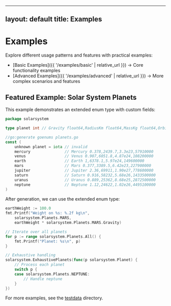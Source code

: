 
---
layout: default
title: Examples
---

# Examples

Explore different usage patterns and features with practical examples:

- [Basic Examples]({{ '/examples/basic' | relative_url }}) → Core functionality examples
- [Advanced Examples]({{ '/examples/advanced' | relative_url }}) → More complex scenarios and features

## Featured Example: Solar System Planets

This example demonstrates an extended enum type with custom fields:

```go
package solarsystem

type planet int // Gravity float64,RadiusKm float64,MassKg float64,OrbitKm float64

//go:generate goenums planets.go
const (
    unknown planet = iota // invalid
    mercury               // Mercury 0.378,2439.7,3.3e23,57910000
    venus                 // Venus 0.907,6051.8,4.87e24,108200000
    earth                 // Earth 1,6378.1,5.97e24,149600000
    mars                  // Mars 0.377,3389.5,6.42e23,227900000
    jupiter               // Jupiter 2.36,69911,1.90e27,778600000
    saturn                // Saturn 0.916,58232,5.68e26,1433500000
    uranus                // Uranus 0.889,25362,8.68e25,2872500000
    neptune               // Neptune 1.12,24622,1.02e26,4495100000
)
```

After generation, we can use the extended enum type:

```go
earthWeight := 100.0
fmt.Printf("Weight on %s: %.2f kg\n", 
    solarsystem.Planets.MARS, 
    earthWeight * solarsystem.Planets.MARS.Gravity)

// Iterate over all planets
for p := range solarsystem.Planets.All() {
    fmt.Printf("Planet: %s\n", p)
}

// Exhaustive handling
solarsystem.ExhaustivePlanets(func(p solarsystem.Planet) {
    // Process each planet
    switch p {
    case solarsystem.Planets.NEPTUNE:
        // Handle neptune
    }
})
```
For more examples, see the [testdata](https://github.com/zarldev/goenums/tree/main/internal/testdata) directory.